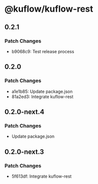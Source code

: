# @kuflow/kuflow-rest

## 0.2.1

### Patch Changes

- b9068c9: Test release process

## 0.2.0

### Patch Changes

- a1e1b85: Update package.json
- 81a2ed3: Integrate kuflow-rest

## 0.2.0-next.4

### Patch Changes

- Update package.json

## 0.2.0-next.3

### Patch Changes

- 5f613df: Integrate kuflow-rest
